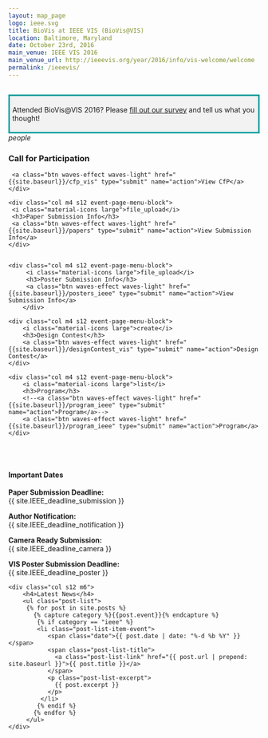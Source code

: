 ```yaml
---
layout: map_page
logo: ieee.svg
title: BioVis at IEEE VIS (BioVis@VIS)
location: Baltimore, Maryland
date: October 23rd, 2016
main_venue: IEEE VIS 2016
main_venue_url: http://ieeevis.org/year/2016/info/vis-welcome/welcome
permalink: /ieeevis/
---
```

<br>
<div style="background-color: #f2f2f2; border-style: solid; border-color: #009e9d; padding: 5px;">
<p> Attended BioVis@VIS 2016? Please <a href="https://goo.gl/0Z1TiF">fill out our survey</a> and tell us what you thought! </p>
</div>

<div class="row center-align">
    <div class="col m4 s12 event-page-menu-block">
     <i class="material-icons large">people</i>
     <h3>Call for Participation</h3>

     <a class="btn waves-effect waves-light" href="{{site.baseurl}}/cfp_vis" type="submit" name="action">View CfP</a>
    </div>

    <div class="col m4 s12 event-page-menu-block">
     <i class="material-icons large">file_upload</i>
     <h3>Paper Submission Info</h3>
     <a class="btn waves-effect waves-light" href="{{site.baseurl}}/papers" type="submit" name="action">View Submission Info</a>
    </div>


    <div class="col m4 s12 event-page-menu-block">
         <i class="material-icons large">file_upload</i>
         <h3>Poster Submission Info</h3>
         <a class="btn waves-effect waves-light" href="{{site.baseurl}}/posters_ieee" type="submit" name="action">View Submission Info</a>
        </div>

</div>

<div class="row center-align">

    <div class="col m4 s12 event-page-menu-block">
        <i class="material-icons large">create</i>
        <h3>Design Contest</h3>
        <a class="btn waves-effect waves-light" href="{{site.baseurl}}/designContest_vis" type="submit" name="action">Design Contest</a>
    </div>

    <div class="col m4 s12 event-page-menu-block">
        <i class="material-icons large">list</i>
        <h3>Program</h3>
        <!--<a class="btn waves-effect waves-light" href="{{site.baseurl}}/program_ieee" type="submit" name="action">Program</a>-->
        <a class="btn waves-effect waves-light" href="{{site.baseurl}}/program_ieee" type="submit" name="action">Program</a>
    </div>
</div>

<br/>
<br/>

<div class="row left-align">
    <div class="col s12 m6">
        <h4>Important Dates</h4>
        <p><strong>Paper Submission Deadline:</strong><br>{{ site.IEEE_deadline_submission }} </p>
        <p><strong>Author Notification:</strong><br>{{ site.IEEE_deadline_notification }} </p>
        <p><strong>Camera Ready Submission:</strong><br>{{ site.IEEE_deadline_camera }} </p>
        <p><strong>VIS Poster Submission Deadline:</strong><br>{{ site.IEEE_deadline_poster }} </p>
    </div>

    <div class="col s12 m6">
        <h4>Latest News</h4>
        <ul class="post-list">
         {% for post in site.posts %}
           {% capture category %}{{post.event}}{% endcapture %}
            {% if category == "ieee" %}
            <li class="post-list-item-event">
               <span class="date">{{ post.date | date: "%-d %b %Y" }}</span>
               <span class="post-list-title">
                 <a class="post-list-link" href="{{ post.url | prepend: site.baseurl }}">{{ post.title }}</a>
               </span>
               <p class="post-list-excerpt">
                 {{ post.excerpt }}
               </p>              
             </li>
            {% endif %}
           {% endfor %}
         </ul>
    </div>
</div>

